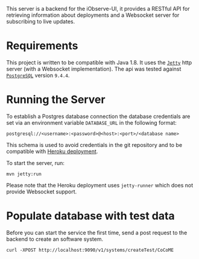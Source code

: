 This server is a backend for the iObserve-UI, it provides a RESTful API for retrieving information about deployments and a Websocket server for subscribing to live updates.

# Requirements

This project is written to be compatible with Java 1.8. It uses the [`Jetty`](http://www.eclipse.org/jetty/) http server (with a Websocket implementation).
The api was tested against [`PostgreSQL`](https://www.postgresql.org/) version `9.4.4`.

# Running the Server

To establish a Postgres database connection the database credentials are set via an environment variable `DATABASE_URL` in the following format:

`postgresql://<username>:<password>@<host>:<port>/<database name>`

This schema is used to avoid credentials in the git repository and to be compatible with [Heroku deployment](https://devcenter.heroku.com/articles/deploy-a-java-web-application-that-launches-with-jetty-runner).

To start the server, run:

`mvn jetty:run`


Please note that the Heroku deployment uses `jetty-runner` which does not provide Websocket support.

# Populate database with test data

Before you can start the service the first time, send a post request to
the backend to create an software system.

`curl -XPOST http://localhost:9090/v1/systems/createTest/CoCoME`


